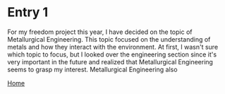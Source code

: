 # Entry 1

For my freedom project this year, I have decided on the topic of Metallurgical Engineering. This topic focused on the understanding of metals and how they interact with the environment. At first, I wasn't sure which topic to focus, but I looked over the engineering section since it's very important in the future and realized that Metallurgical Engineering seems to grasp my interest. Metallurgical Engineering also 

[Home](../README.md)
